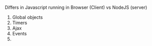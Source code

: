 Differs in Javascript running in Browser (Client) vs NodeJS (server)

1. Global objects    
2. Timers 
3. Ajax
4. Events
5. 